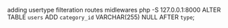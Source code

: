 adding usertype filteration
routes
midlewares
php -S 127.0.0.1:8000
ALTER TABLE `users` ADD `category_id` VARCHAR(255) NULL AFTER `type`;
